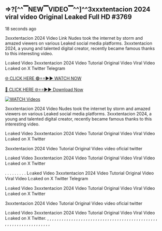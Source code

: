 ## =>?[^^▔NEW▔VIDEO▔^^]^^3xxxtentacion 2024 viral video Original Leaked Full HD #3769

18 seconds ago

3xxxtentacion 2024 Video Link Nudes took the internet by storm and amazed viewers on various Leaked social media platforms. 3xxxtentacion 2024, a young and talented digital creator, recently became famous thanks to this interesting video.

L𝚎aked Video 3xxxtentacion 2024 Video Tutorial Original Video Viral Video L𝚎aked on X Twitter Telegram

[🌐 CLICK HERE 🟢==►► WATCH NOW](https://dekho-ki-hoy-07-2k25.blogspot.com/2025/01/viral-on.html)

[🔴 CLICK HERE 🌐==►► Download Now](https://dekho-ki-hoy-07-2k25.blogspot.com/2025/01/viral-on.html)

[![WATCH Videos](https://i.imgur.com/dJHk4Zq.gif)](https://dekho-ki-hoy-07-2k25.blogspot.com/2025/01/viral-on.html)

3xxxtentacion 2024 Video Nudes took the internet by storm and amazed viewers on various Leaked social media platforms. 3xxxtentacion 2024, a young and talented digital creator, recently became famous thanks to this interesting video.

L𝚎aked Video 3xxxtentacion 2024 Video Tutorial Original Video Viral Video L𝚎aked on X Twitter

3xxxtentacion 2024 Video Tutorial Original Video video oficial twitter

L𝚎aked Video 3xxxtentacion 2024 Video Tutorial Original Video Viral Video L𝚎aked on X Twitter

. . . . . . . . . L𝚎aked Video 3xxxtentacion 2024 Video Tutorial Original Video Viral Video L𝚎aked on X Twitter Telegram

L𝚎aked Video 3xxxtentacion 2024 Video Tutorial Original Video Viral Video L𝚎aked on X Twitter

3xxxtentacion 2024 Video Tutorial Original Video video oficial twitter

L𝚎aked Video 3xxxtentacion 2024 Video Tutorial Original Video Viral Video L𝚎aked on X Twitter.
,
,
,
,
,
,
,
,
,
,
,
,
,
,
,
,
,
,
,
,
,
,
,
,
,
,
,
,
,
,
,
,
,
,
,
,
,
,
,
,
,
,
,
,
,
,
,
,
,
,
,
,
,
,
,
,
,
,
,
,
,
,
,
,
,